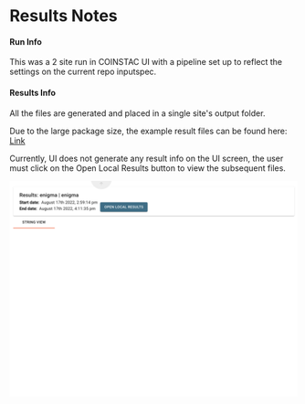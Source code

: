 # Results Notes

#### Run Info

This was a 2 site run in COINSTAC UI with a pipeline set up to reflect the settings on the current repo inputspec. 

#### Results Info

All the files are generated and placed in a single site's output folder.

Due to the large package size, the example result files can be found here: [Link](https://mygsu-my.sharepoint.com/:f:/g/personal/jromero7_gsu_edu/ErKMhKWTbMNGndqiCKu-Yt4BHHXa483C_-babGrFxMquhw?e=r8M4Tq "Link")

Currently, UI does not generate any result info on the UI screen, the user must click on the Open Local Results button to view the subsequent files.

![Results View](https://github.com/trendscenter/coinstac-enigma-sans/blob/master/test/results/results.png "Results View")

